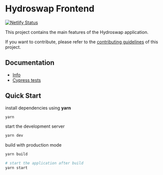 # Hydroswap Frontend

[![Netlify Status](https://api.netlify.com/api/v1/badges/bc1db2cb-3699-448f-80d3-734d1e07131d/deploy-status)](https://app.netlify.com/sites/comforting-meerkat-58ecb6/deploys)

This project contains the main features of the Hydroswap application.

If you want to contribute, please refer to the [contributing guidelines](./CONTRIBUTING.md) of this project.

## Documentation

- [Info](doc/Info.md)
- [Cypress tests](doc/Cypress.md)

## Quick Start

install dependencies using **yarn**

```sh
yarn
```

start the development server

```sh
yarn dev
```

build with production mode

```sh
yarn build

# start the application after build
yarn start
```
